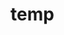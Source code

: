 # temp























































































































































































































































































































































































































































































































































































